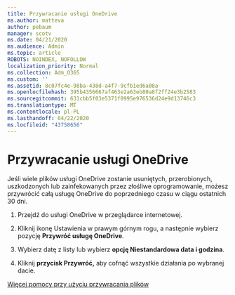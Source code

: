 ```yaml
---
title: Przywracanie usługi OneDrive
ms.author: matteva
author: pebaum
manager: scotv
ms.date: 04/21/2020
ms.audience: Admin
ms.topic: article
ROBOTS: NOINDEX, NOFOLLOW
localization_priority: Normal
ms.collection: Adm_O365
ms.custom: ''
ms.assetid: 8c07fc4e-98ba-438d-a4f7-9cfb1ed6a08a
ms.openlocfilehash: 395b4356667af463e2a63eb80a8f2ff24e3b2583
ms.sourcegitcommit: 631cbb5f03e5371f0995e976536d24e9d13746c3
ms.translationtype: MT
ms.contentlocale: pl-PL
ms.lasthandoff: 04/22/2020
ms.locfileid: "43758656"
---
```

# <a name="restore-your-onedrive"></a>Przywracanie usługi OneDrive

Jeśli wiele plików usługi OneDrive zostanie usuniętych, przerobionych, uszkodzonych lub zainfekowanych przez złośliwe oprogramowanie, możesz przywrócić całą usługę OneDrive do poprzedniego czasu w ciągu ostatnich 30 dni.
  
1. Przejdź do usługi OneDrive w przeglądarce internetowej.
    
2. Kliknij ikonę Ustawienia w prawym górnym rogu, a następnie wybierz pozycję **Przywróć usługę OneDrive**.
    
3. Wybierz datę z listy lub wybierz **opcję Niestandardowa data i godzina**.
    
4. Kliknij **przycisk Przywróć,** aby cofnąć wszystkie działania po wybranej dacie. 
    
[Więcej pomocy przy użyciu przywracania plików](https://go.microsoft.com/fwlink/?linkid=872874)
  

